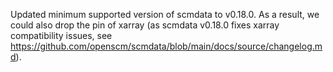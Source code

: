 Updated minimum supported version of scmdata to v0.18.0. As a result, we could also drop the pin of xarray (as scmdata v0.18.0 fixes xarray compatibility issues, see https://github.com/openscm/scmdata/blob/main/docs/source/changelog.md).
